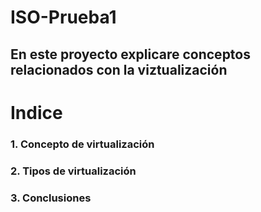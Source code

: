 # ISO-Prueba1
## En este proyecto explicare conceptos relacionados con la viztualización 

# Indice

### 1. Concepto de virtualización 
### 2. Tipos de virtualización
### 3. Conclusiones
